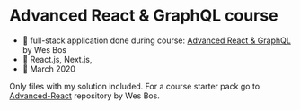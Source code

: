 # Advanced React & GraphQL course
   - :mega: full-stack application done during course: [Advanced React & GraphQL](https://advancedreact.com/) by Wes Bos
   - :wrench: React.js, Next.js, 
   - :date: March 2020
   
   Only files with my solution included. For a course starter pack go to [Advanced-React](https://github.com/wesbos/Advanced-React/) repository by Wes Bos.